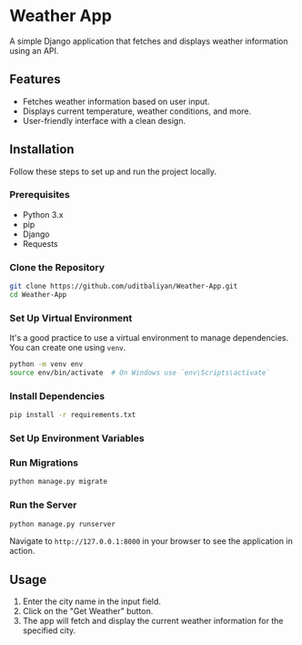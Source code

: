 

# Weather App

A simple Django application that fetches and displays weather information using an API.

## Features

- Fetches weather information based on user input.
- Displays current temperature, weather conditions, and more.
- User-friendly interface with a clean design.

## Installation

Follow these steps to set up and run the project locally.

### Prerequisites

- Python 3.x
- pip
- Django
- Requests

### Clone the Repository

```bash
git clone https://github.com/uditbaliyan/Weather-App.git
cd Weather-App
```

### Set Up Virtual Environment

It's a good practice to use a virtual environment to manage dependencies. You can create one using `venv`.

```bash
python -m venv env
source env/bin/activate  # On Windows use `env\Scripts\activate`
```

### Install Dependencies

```bash
pip install -r requirements.txt
```

### Set Up Environment Variables


### Run Migrations

```bash
python manage.py migrate
```

### Run the Server

```bash
python manage.py runserver
```

Navigate to `http://127.0.0.1:8000` in your browser to see the application in action.

## Usage

1. Enter the city name in the input field.
2. Click on the "Get Weather" button.
3. The app will fetch and display the current weather information for the specified city.




